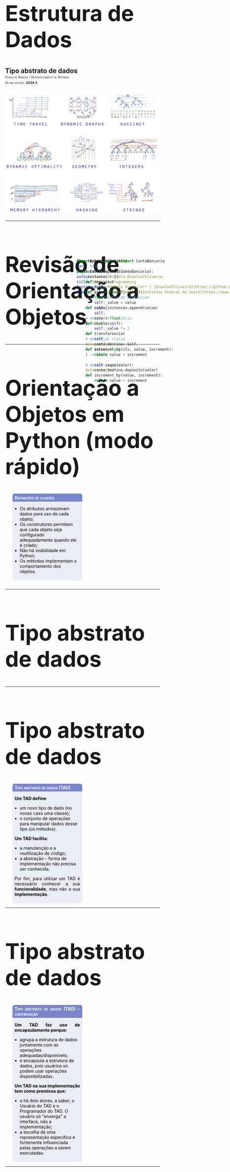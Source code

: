 ```yaml
---
marp: true
paginate: true
author: Saulo Oliviera @sauloafoliveira
title: Intro to Programming
footer: Prof. **Saulo Oliveira** | [@sauloafoliveira](https://github.com/sauloafoliveira)
header: Estrutura de Dados | [Instituto Federal do Ceará](https://www.ifce.edu.br)
---
```


<style>

    footer {
        color: #567890;
    }
    /* Add "Page" prefix and total page number */
    section::after {
        font-size: small;
        content: 'Pág. ' attr(data-marpit-pagination) ' / ' attr(data-marpit-pagination-total);
    }


    section {
        padding-left: 1.1em;
        padding-right: 1.1em;
    }

    /** Seções */
    section:has(> header + h1 + footer) {
        background-color: #567890;        
    }

    section:has(> header + h1 + footer) * {
        color: white;
    }

    section:has(> header + h1 + footer) h1 {
        text-align: center;
        font-variant: small-caps;
        font-size: 6em;
    }
    /***/

    blockquote {
        border: 0;
        color: initial;        
        background-color: #7986CB22;
        padding: .3em .5em;
        border-radius: .25em;
        text-align: justify;
    }

    blockquote:has(> h1) {
        padding: 0em;
        padding-bottom: .5em;
        border-bottom-left-radius: .5em;
        border-bottom-right-radius: .5em;
    }
    blockquote:has(> h1) :not(h1, strong, .MathJax) {
        margin-right: .5em;
    }
    blockquote:has(> h1) p {
        margin-left: .5em;
    }


    blockquote h1 {
        color: white;
        font-variant: small-caps;
        font-size: 1em;
        background-color: #7986CB;
        margin: 0;
        padding: .3em .5em;
        border-top-left-radius: .5em;
        border-top-right-radius: .5em;
        margin-bottom: .5em;
    }

    blockquote:has(> blockquote:has(> blockquote)) {
        background-color: #7FFFD4;        
    }
    blockquote:has(> blockquote) {
        background-color: #F4A46044;        
    }


    blockquote:has(> blockquote) blockquote {
        background-color: transparent;
        padding: 0;
    }
    
    h1 code {
        font-size: .75em;
    }

    h4 {
        font-size: .75em;
        font-weight: 400;
        line-height: 1.7;
        font-variant: small-caps;
    }

    h2, h3, h4 {
        margin: 0;
    }
</style>

# Estrutura  de Dados
## Tipo abstrato de dados
#### Curso de Análise e Desenvolvimento de Sistemas
#### Última revisão: **2024.2**

![bg right:55% top:40% 80%](images/capa2.png)


---
<style scoped>
    h1 {font-size: 5em;}
</style>
# Revisão de Orientação a Objetos
---

# Orientação a Objetos em Python (modo rápido)
<style scoped>
    blockquote, pre {
        width: 45%;
    } 
    li {
        text-align: left;
    }

    pre {
        position: absolute;
        left: 48%;
        top: 25%;
    }
</style>

> # Definições de classes
> - Os atributos armazenam dados para uso de cada objeto;
> - Os construtores permitem que cada objeto seja configurado adequadamente quando ele é criado;
> - Não há visibilidade em Python;
> - Os métodos implementam o comportamento dos objetos.

```python
class Nome_Da_Classe:

    # atribudo de classe
    _instances = []

    # construtor
    def __init__(self, value):
        # atributos de instancias
        self._value = value
        self._instances.append(value)

    # método de instância
    def double(self):
        self._value *= 2

    # método de classe
    @classmethod
    def increment_by(cls, value, increment):
        return value + increment

    # método statico
    @staticmethod
    def increment_by(value, increment):
        return value + increment
 ```

---
# Tipo abstrato de dados
---
# Tipo abstrato de dados

> # Tipo abstrato de dados (TAD)
> **Um TAD define**:
> - um novo tipo de dado (no nosso caso uma classe);
> - o conjunto de operações para manipular dados desse tipo (os métodos).
>
> **Um TAD facilita**:
> - a manutenção e a reutilização de código;
> - a abstração – forma de implementação não precisa ser conhecida.
>
> 
> Por fim, para utilizar um TAD é necessário conhecer a sua **funcionalidade**, mas não a sua **implementação**.



---
# Tipo abstrato de dados
 
> # Tipo abstrato de dados (TAD) – continuação
> **Um TAD faz uso de encapsulamento porque:**
> - agrupa a estrutura de dados juntamente com as operações adequadas/disponíveis;
> - e encapsula a estrutura de dados, pois usuários só podem usar operações disponibilizadas.
> 
> **Um TAD na sua implementação tem como premissa que:**
> - o há dois atores, a saber, o Usuário do TAD e o Programador do TAD. O usuário só "enxerga" a interface, não a implementação;
> - a escolha de uma representação específica é fortemente influenciada pelas operações a serem executadas.


---

# Exemplo
<style scoped>
    pre {width: 40%; margin-top: -1em;}
    pre + pre {
        position: absolute;
        right: 11%;
    }
</style>
```python
from typing import Self

class ContaBancaria:

    def deposito(
        self,
        valor: float
    ) -> bool
    
    def saque(
        self, 
        valor: float
    ) -> bool:

    def transferencia(
        self,
        conta_destino: Self,
        valor: float
    ) -> bool:
        
        self.saque(valor):
        conta_destino.deposito(valor)
```

```python
from conta_bancaria import ContaBancaria

class ContaPoupanca(ContaBancaria):

```

---

# Referências

- Paul Rail. **All you need to know about “Big O Notation” to crack your next coding interview.** Disponível em: https://www.freecodecamp.org/news/all-you-need-to-know-about-big-o-notation-to-crack-your-next-coding-interview-9d575e7eec4/.
- Prof. José Maria Monteiro. **INF 1010 Estruturas de Dados Avançadas: Complexidade de Algoritmos**. Disponível em: https://www.inf.puc-rio.br/~noemi/eda-19.1/complexidade.pdf.
- Prof. Reinaldo Fortes. **BCC202 - Estrutura de Dados I Aula 04: Análise de Algoritmos (Parte 1).** Disponível em: https://www.decom.ufop.br/reifortes.
- Prof. Reinaldo Fortes. **BCC202 - Estrutura de Dados I Aula 05: Análise de Algoritmos (Parte 2).** Disponível em: https://www.decom.ufop.br/reifortes.
- Programiz. **Asymptotic Analysis: Big-O Notation and More.** Disponível em: https://www.programiz.com/dsa/asymptotic-notations.
